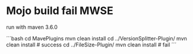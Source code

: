 # Mojo build fail MWSE

run with maven 3.6.0

´´´bash
cd MavePlugins
mvn clean install
cd ../VersionSplitter-Plugin/
mvn clean install # success
cd ../FileSize-Plugin/
mvn clean install # fail
´´´

